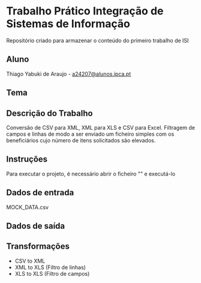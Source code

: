 # Trabalho Prático Integração de Sistemas de Informação
Repositório criado para armazenar o conteúdo do primeiro trabalho de ISI

## Aluno
Thiago Yabuki de Araujo - a24207@alunos.ipca.pt

## Tema


## Descrição do Trabalho
Conversão de CSV para XML, XML para XLS e CSV para Excel. Filtragem de campos e linhas de modo a ser enviado um ficheiro simples com os beneficiários cujo número de itens solicitados são elevados.

## Instruções
Para executar o projeto, é necessário abrir o ficheiro "" e executá-lo

## Dados de entrada
MOCK_DATA.csv

## Dados de saída

## Transformações
- CSV to XML
- XML to XLS (Filtro de linhas)
- XLS to XLS (Filtro de campos)
